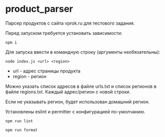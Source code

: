 # product_parser
 Парсер продуктов с сайта vprok.ru для тестового задания.

Перед запуском требуется установить зависимости:
```
npm i
```

Для запуска ввести в командную строку (аргументы необязательны):
```
node index.js <url> <region>
```
* url - адрес страницы продукта
* region - регион

Можно указать список адресов в файле urls.txt и список регионов в файле regions.txt. Каждый адрес/регион с новой строки.

Если не указывать регион, будет использован домашний регион.

Установлены eslint и permitter с конфигурацией по-умолчанию. 

```
npm run lint
```

```
npm run format
```